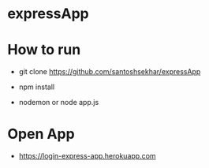 # expressApp

# How to run

- git clone https://github.com/santoshsekhar/expressApp

- npm install

- nodemon or node app.js

# Open App

- https://login-express-app.herokuapp.com
